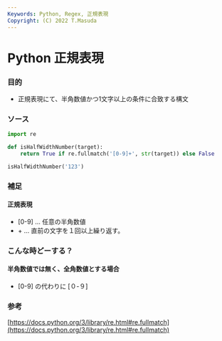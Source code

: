 ```yaml
---
Keywords: Python, Regex, 正規表現
Copyright: (C) 2022 T.Masuda
---
```


# Python 正規表現

### 目的

* 正規表現にて、半角数値かつ1文字以上の条件に合致する構文

### ソース

```python
import re

def isHalfWidthNumber(target):
	return True if re.fullmatch('[0-9]+', str(target)) else False

isHalfWidthNumber('123')
```

### 補足

#### 正規表現
* [0-9] … 任意の半角数値
* \+ … 直前の文字を１回以上繰り返す。

### こんな時どーする？

#### 半角数値では無く、全角数値とする場合
* [0-9] の代わりに [０-９]

### 参考

[https://docs.python.org/3/library/re.html#re.fullmatch](https://docs.python.org/3/library/re.html#re.fullmatch)
